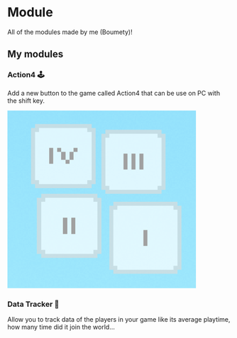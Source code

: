 # Module

All of the modules made by me (Boumety)!

## My modules

### Action4 🕹

Add a new button to the game called Action4 that can be use on PC with the shift key.

![Action4.png](https://raw.githubusercontent.com/Boumety/module/main/action4/img/Action4.png)

### Data Tracker 👾

Allow you to track data of the players in your game like its average playtime, how many time did it join the world...
